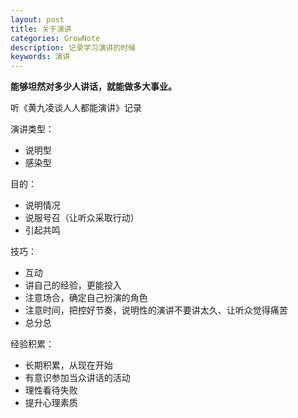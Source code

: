 ```yaml
---
layout: post
title: 关于演讲
categories: GrowNote
description: 记录学习演讲的时候
keywords: 演讲
---
```


**能够坦然对多少人讲话，就能做多大事业。**

听《黄九凌谈人人都能演讲》记录

演讲类型：

- 说明型
- 感染型 

目的：

- 说明情况
- 说服号召（让听众采取行动）
- 引起共鸣

技巧：

- 互动
- 讲自己的经验，更能投入
- 注意场合，确定自己扮演的角色
- 注意时间，把控好节奏，说明性的演讲不要讲太久、让听众觉得痛苦
- 总分总

经验积累：

- 长期积累，从现在开始
- 有意识参加当众讲话的活动
- 理性看待失败
- 提升心理素质

